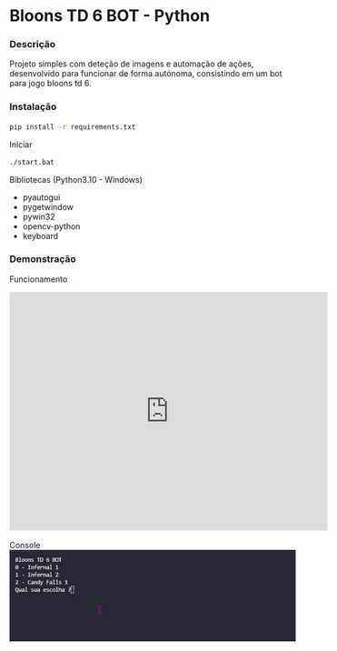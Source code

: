 # Bloons TD 6 BOT - Python

### Descrição

Projeto simples com deteção de imagens e automação de ações, desenvolvido para funcionar de forma autónoma, consistindo em um bot para jogo bloons td 6.

### Instalação

```bash
pip install -r requirements.txt
```

Iniciar
```bash
./start.bat
```

Bibliotecas (Python3.10 - Windows)
- pyautogui
- pygetwindow
- pywin32
- opencv-python
- keyboard

### Demonstração

Funcionamento
<iframe src="https://streamable.com/e/4n24rr?autoplay=1" width="560" height="420" frameborder="0" allowfullscreen allow="autoplay"></iframe>

Console
![video](./github/console.gif)
